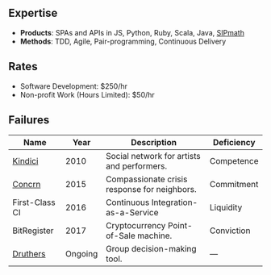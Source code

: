 ## Expertise
- **Products**: SPAs and APIs in JS, Python, Ruby, Scala, Java, [SIPmath](https://www.probabilitymanagement.org/sipmath)
- **Methods**: TDD, Agile, Pair-programming, Continuous Delivery

## Rates
- Software Development: $250/hr
- Non-profit Work (Hours Limited): $50/hr

## Failures

| Name           | Year    | Description                                  | Deficiency |
|----------------|---------|----------------------------------------------|------------|
| [Kindici](https://angel.co/company/kindici)        | 2010    | Social network for artists and performers.   | Competence |
| [Concrn](https://concrn.org/)         | 2015    | Compassionate crisis response for neighbors. | Commitment |
| First-Class CI | 2016    | Continuous Integration-as-a-Service          | Liquidity  |
| BitRegister    | 2017    | Cryptocurrency Point-of-Sale machine.        | Conviction |
| [Druthers](https://druthers-base.web.app/)       | Ongoing | Group decision-making tool.                  |          — |
